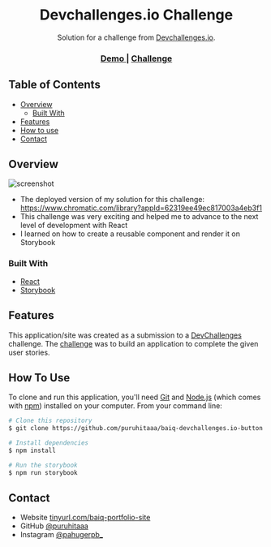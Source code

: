 <!-- Please update value in the {}  -->

<h1 align="center">Devchallenges.io Challenge</h1>

<div align="center">
   Solution for a challenge from  <a href="http://devchallenges.io" target="_blank">Devchallenges.io</a>.
</div>

<div align="center">
  <h3>
    <a href="https://www.chromatic.com/library?appId=62319ee49ec817003a4eb3f1">
      Demo
    </a>
    <span> | </span>
    <a href="https://devchallenges.io/challenges/ohgVTyJCbm5OZyTB2gNY">
      Challenge
    </a>
  </h3>
</div>

<!-- TABLE OF CONTENTS -->

## Table of Contents

- [Overview](#overview)
  - [Built With](#built-with)
- [Features](#features)
- [How to use](#how-to-use)
- [Contact](#contact)

<!-- OVERVIEW -->

## Overview

![screenshot](https://i.ibb.co/TrLrF6F/Button.gif)

- The deployed version of my solution for this challenge: https://www.chromatic.com/library?appId=62319ee49ec817003a4eb3f1
- This challenge was very exciting and helped me to advance to the next level of development with React
- I learned on how to create a reusable component and render it on Storybook

### Built With

<!-- This section should list any major frameworks that you built your project using. Here are a few examples.-->

- [React](https://reactjs.org/)
- [Storybook](https://storybook.js.org/)

## Features

<!-- List the features of your application or follow the template. Don't share the figma file here :) -->

This application/site was created as a submission to a [DevChallenges](https://devchallenges.io/challenges) challenge. The [challenge](https://devchallenges.io/challenges/ohgVTyJCbm5OZyTB2gNY) was to build an application to complete the given user stories.

## How To Use

<!-- This is an example, please update according to your application -->

To clone and run this application, you'll need [Git](https://git-scm.com) and [Node.js](https://nodejs.org/en/download/) (which comes with [npm](http://npmjs.com)) installed on your computer. From your command line:

```bash
# Clone this repository
$ git clone https://github.com/puruhitaaa/baiq-devchallenges.io-button

# Install dependencies
$ npm install

# Run the storybook
$ npm run storybook
```

## Contact

- Website [tinyurl.com/baiq-portfolio-site](https://tinyurl.com/baiq-portfolio-site)
- GitHub [@puruhitaaa](https://github.com/puruhitaaa)
- Instagram [@pahugerpb\_](https://instagram.com/pahugerpb_)
